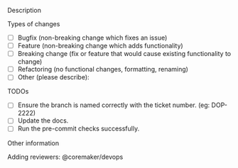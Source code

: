 <!--- Provide a general summary of your changes in the Title above -->

Description

<!--- Describe your changes in detail -->

Types of changes

<!--- What types of changes does your code introduce? Put an x in all the boxes that apply -->
<!-- Please try to limit your pull request to one type, submit multiple pull requests if needed -->

- [ ] Bugfix (non-breaking change which fixes an issue)
- [ ] Feature (non-breaking change which adds functionality)
- [ ] Breaking change (fix or feature that would cause existing functionality to change)
- [ ] Refactoring (no functional changes, formatting, renaming)
- [ ] Other (please describe):

TODOs

<!--- Please ensure all of these TODOs are completed before asking for a review. Remove where unapplicable. -->

- [ ] Ensure the branch is named correctly with the ticket number. (eg: DOP-2222)
- [ ] Update the docs.
- [ ] Run the pre-commit checks successfully.

Other information

<!-- Any other information that is important to this PR not covered earlier. -->

Adding reviewers:
@coremaker/devops
